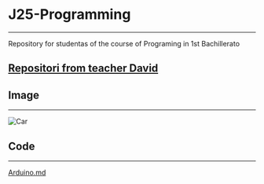 # J25-Programming
---
Repository for studentas of the course of Programing in 1st Bachillerato


## [Repositori from teacher David](https://github.com/d-prieto/J25-Programming)


## Image
---
![Car](https://noticias.coches.com/wp-content/uploads/2020/09/Hyundai-i30-N-2021-5.jpg)


## Code
---
[Arduino.md](https://github.com/LizardMestre689/J25-Programming/blob/main/arduino/arduino.md)

